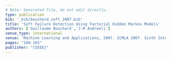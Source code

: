```yaml
---
# Note: Generated file, do not edit directly.
type: publication
bib: '_bib/bouchard_soft_2007.bib'
title: 'Soft Failure Detection Using Factorial Hidden Markov Models'
authors: ['Guillaume Bouchard','J-M Andreoli']
venue_type: international
venue: 'Machine Learning and Applications, 2007. ICMLA 2007. Sixth International Conference on'
pages: "160-165"
publisher: "{IEEE}"
---
```

